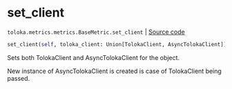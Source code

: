 # set_client
`toloka.metrics.metrics.BaseMetric.set_client` | [Source code](https://github.com/Toloka/toloka-kit/blob/v1.2.0/src/metrics/metrics.py#L85)

```python
set_client(self, toloka_client: Union[TolokaClient, AsyncTolokaClient])
```

Sets both TolokaClient and AsyncTolokaClient for the object.


New instance of AsyncTolokaClient is created is case of TolokaClient being passed.

